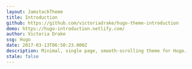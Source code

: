 ```yaml
---
layout: JamstackTheme
title: Introduction
github: https://github.com/victoriadrake/hugo-theme-introduction
demo: https://hugo-introduction.netlify.com/
author: Victoria Drake
ssg: Hugo
date: 2017-03-13T06:50:23.000Z
description: Minimal, single page, smooth-scrolling theme for Hugo.
stale: false
---
```

